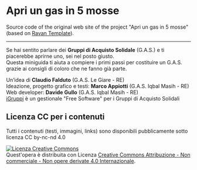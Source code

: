 # Apri un gas in 5 mosse
Source code of the original web site of the project "Apri un gas in 5 mosse" (based on <a href="http://wpidiots.com/html/ravan/standard/">Ravan Template</a>).

<hr /> 

Se hai sentito parlare dei <b>Gruppi di Acquisto Solidale</b> (G.A.S.) e ti piacerebbe aprirne uno, sei nel posto giusto.<br />
Questa miniguida ti aiuta a compiere i primi passi per costituire un G.A.S. grazie ai consigli di coloro che ne fanno già parte.

Un’idea di <b>Claudio Falduto</b> (G.A.S. Le Giare - RE)<br />
Ideazione, progetto grafico e testi: <b>Marco Appiotti</b> (G.A.S. Iqbal Masih - RE)<br />
Web developer: <b>Davide Gullo</b> (G.A.S. Iqbal Masih - RE)<br />
<a href="http://www.igruppi.com">iGruppi</a> è un gestionale "Free Software" per i Gruppi di Acquisto Solidali

## Licenza CC per i contenuti
Tutti i contenuti (testi, immagini, links) sono disponibili pubblicamente sotto licenza CC by-nc-nd 4.0

<a rel="license" href="http://creativecommons.org/licenses/by-nc-nd/4.0/"><img alt="Licenza Creative Commons" style="border-width:0" src="https://i.creativecommons.org/l/by-nc-nd/4.0/88x31.png" /></a><br />Quest'opera è distribuita con Licenza <a rel="license" href="http://creativecommons.org/licenses/by-nc-nd/4.0/">Creative Commons Attribuzione - Non commerciale - Non opere derivate 4.0 Internazionale</a>.
